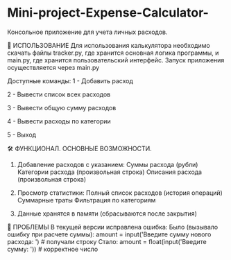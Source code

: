 # Mini-project-Expense-Calculator-
Консольное приложение для учета личных расходов.

🚀 ИСПОЛЬЗОВАНИЕ
Для использования калькулятора необходимо скачать файлы tracker.py, где хранится основная логика программы, и main.py, где хранится пользовательский интерфейс. Запуск приложения осуществляется через main.py 

Доступные команды:
1 - Добавить расход

2 - Вывести список всех расходов

3 - Вывести общую сумму расходов

4 - Вывести расходы по категории

5 - Выход

🛠 ФУНКЦИОНАЛ. ОСНОВНЫЕ ВОЗМОЖНОСТИ.
1) Добавление расходов с указанием:
Суммы расхода (рубли)
Категории расхода (произвольная строка)
Описания расхода (произвольная строка)

3) Просмотр статистики:
Полный список расходов (история операций)
Суммарные траты
Фильтрация по категориям

4) Данные хранятся в памяти (сбрасываются после закрытия)

🐛 ПРОБЛЕМЫ
В текущей версии исправлена ошибка:
Было (вызывало ошибку при расчете суммы): amount = input('Введите сумму нового расхода: ')  # получали строку
Стало: amount = float(input('Введите сумму: '))  # корректное число

